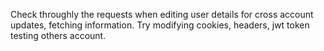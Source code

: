 Check throughly the requests when editing user details for cross account updates, fetching information.
Try modifying cookies, headers, jwt token testing others account.
